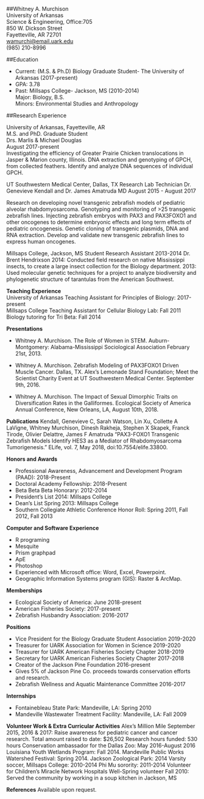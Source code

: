 ##Whitney A. Murchison  
University of Arkansas  
Science & Engineering, Office:705  
850 W. Dickson Street  
Fayetteville, AR 72701  
wamurchi@email.uark.edu    
(985) 210-8996  

##Education   
* Current: (M.S. & Ph.D) Biology Graduate Student- The University of Arkansas (2017-present)   
* GPA: 3.78  
* Past: Millsaps College- Jackson, MS (2010-2014)  
	    Major: Biology, B.S.   
	    Minors: Environmental Studies and Anthropology    

##Research Experience   

University of Arkansas, Fayetteville, AR  
M.S. and PhD. Graduate Student  
Drs. Marlis & Michael Douglas   
August 2017-present  
Investigating the efficiency of Greater Prairie Chicken translocations in Jasper & Marion county, Illinois. 
DNA extraction and genotyping of GPCH, from collected feathers. 
Identify and analyze DNA sequences of individual GPCH. 

UT Southwestern Medical Center, Dallas, TX
Research Lab Technician 
Dr. Genevieve Kendall and Dr. James Amatruda MD
August 2015 - August 2017

Research on developing novel transgenic zebrafish models of pediatric alveolar rhabdomyosarcoma.
Genotyping and monitoring of  >25 transgenic zebrafish lines. 
Injecting zebrafish embryos with PAX3 and PAX3FOXO1 and other oncogenes to determine embryonic effects and long term effects of pediatric oncogenesis. 
Genetic cloning of transgenic plasmids, DNA and RNA extraction. 
Develop and validate new transgenic zebrafish lines to express human oncogenes.

Millsaps College, Jackson, MS
Student Research Assistant 
2013-2014
Dr. Brent Hendrixson
2014: Conducted field research on native Mississippi insects, to create a large insect collection for the Biology department. 
2013: Used molecular genetic techniques for a project to analyze biodiversity and phylogenetic structure of tarantulas from the American Southwest.    
 
**Teaching Experience** 	
University of Arkansas
Teaching Assistant for Principles of Biology: 2017-present  
Millsaps College
Teaching Assistant for Cellular Biology Lab: Fall 2011 
Biology tutoring for Tri Beta: Fall 2014  

**Presentations**
* Whitney A. Murchison. The Role of Women in STEM. Auburn-Montgomery: Alabama-Mississippi Sociological Association February 21st, 2013. 

* Whitney A. Murchison. Zebrafish Modeling of PAX3FOXO1 Driven Muscle Cancer. Dallas, TX. Alex’s Lemonade Stand Foundation; Meet the Scientist Charity Event at UT Southwestern Medical Center. September 9th, 2016. 

* Whitney A. Murchison. The Impact of Sexual Dimorphic Traits on Diversification Rates in the Galliformes. Ecological Society of America Annual Conference, New Orleans, LA, August 10th, 2018.   

**Publications**
Kendall, Genevieve C,  Sarah Watson, Lin Xu, Collette A LaVigne, Whitney Murchison, Dinesh Rakheja, Stephen X Skapek, Franck Tirode, Olivier Delattre, James F Amatruda “PAX3-FOXO1 Transgenic Zebrafish Models Identify HES3 as a Mediator of Rhabdomyosarcoma Tumorigenesis.” ELife, vol. 7, May 2018, doi:10.7554/elife.33800. 

**Honors and Awards**
* Professional Awareness, Advancement and Development Program (PAAD): 2018-Present 
* Doctoral Academy Fellowship: 2018-Present 
* Beta Beta Beta Honorary: 2012-2014 
* President’s List 2014: Millsaps College 
* Dean’s List Spring 2013: Millsaps College  
* Southern Collegiate Athletic Conference Honor Roll: Spring 2011, Fall 2012, Fall 2013

**Computer and Software Experience** 
* R programing 
* Mesquite 
* Prism graphpad 
* ApE
* Photoshop
* Experienced with Microsoft office: Word, Excel, Powerpoint.
* Geographic Information Systems program (GIS): Raster & ArcMap.

**Memberships**
* Ecological Society of America: June 2018-present 
* American Fisheries Society: 2017-present
* Zebrafish Husbandry Association: 2016-2017

**Positions**
* Vice President for the Biology Graduate Student Association 2019-2020
* Treasurer for UARK Association for Women in Science 2019-2020
* Treasurer for UARK American Fisheries Society Chapter 2018-2019
* Secretary for UARK American Fisheries Society Chapter 2017-2018
* Creator of the Jackson Pine Foundation 2016-present 
* Gives 5% of Jackson Pine Co. proceeds towards conservation efforts and research. 
* Zebrafish Wellness and Aquatic Maintenance Committee 2016-2017 

**Internships** 	
* Fontainebleau State Park: Mandeville, LA: Spring 2010 
* Mandeville Wastewater Treatment Facility: Mandeville, LA: Fall 2009

**Volunteer Work & Extra Curricular Activities** 
Alex’s Million Mile September 2015, 2016 & 2017: Raise awareness for pediatric cancer and cancer research. 
Total amount raised to date: $26,502 
Research hours funded: 530 hours
Conservation ambassador for the Dallas Zoo: May 2016-August 2016
Louisiana Youth Wetlands Program: Fall 2014.
Mandeville Public Works Watershed Festival: Spring 2014.
Jackson Zoological Park: 2014
Varsity soccer, Millsaps College: 2010-2014
Phi Mu sorority: 2011-2014 
Volunteer for Children’s Miracle Network Hospitals
Well-Spring volunteer Fall 2010: Served the community by working in a soup kitchen in Jackson, MS
 
**References** 
Available upon request.  

